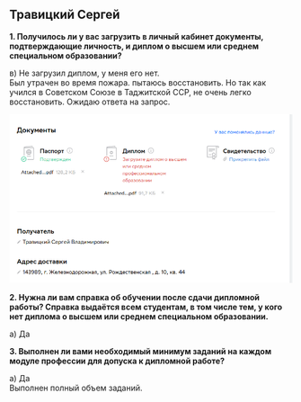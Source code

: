 ## Травицкий Сергей

**1. Получилось ли у вас загрузить в личный кабинет документы, подтверждающие личность, и диплом о высшем или среднем специальном образовании?**

в) Не загрузил диплом, у меня его нет.  
   Был утрачен во время пожара. пытаюсь восстановить. Но так как учился в Советском Союзе в Таджитской ССР, не очень легко восстановить. Ожидаю ответа на запрос.  


![img](https://github.com/travickiy67/diploma-admission/blob/main/LK.png)


**2. Нужна ли вам справка об обучении после сдачи дипломной работы? Справка выдаётся всем студентам, в том числе тем, у кого нет диплома о высшем или среднем специальном образовании.**  

   
а) Да



**3. Выполнен ли вами необходимый минимум заданий на каждом модуле профессии для допуска к дипломной работе?**
   
а) Да  
   Выполнен полный объем заданий.

